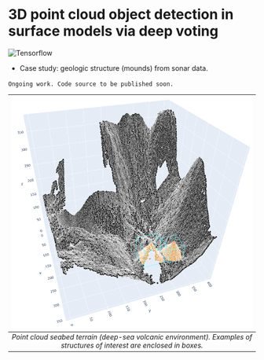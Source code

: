 # 3D point cloud object detection in surface models via deep voting
![Tensorflow](https://img.shields.io/badge/Implemented%20in-Tensorflow-green.svg) <br>

- Case study: geologic structure (mounds) from sonar data.

`Ongoing work. Code source to be published soon.`


| ![sample](https://raw.githubusercontent.com/cjuliani/tf-3D-SS-GCN/main/site1.PNG) |
|:--:|
| *Point cloud seabed terrain (deep-sea volcanic environment). Examples of structures of interest are enclosed in boxes.*
